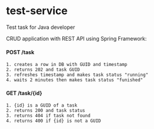 # test-service
Test task for Java developer

CRUD application with REST API using Spring Framework:
#### POST /task 
	1. creates a row in DB with GUID and timestamp
	2. returns 202 and task GUID
	3. refreshes timestamp and makes task status "running"
	4. waits 2 minutes then makes task status "funished"
 #### GET /task/{id} 
	1. {id} is a GUID of a task
	2. returns 200 and task status
	3. returns 404 if task not found
	4. returns 400 if {id} is not a GUID
